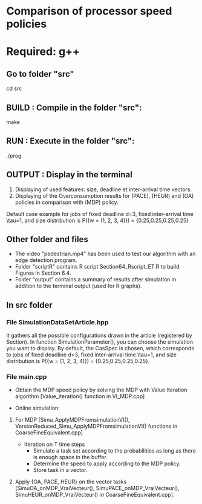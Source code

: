 # Comparison of processor speed policies 

# Required: g++

## Go to folder "src"
cd src

## BUILD  : Compile in the folder "src":
make

## RUN    : Execute in the folder "src":
./prog

## OUTPUT : Display in the terminal 
1) Displaying of used features: size, deadline et inter-arrival time vectors.
2) Displaying of the Overconsumption results for (PACE), (HEUR) and (OA) policies in comparison with (MDP) policy.

Default case example for jobs of fixed deadline d=3, fixed inter-arrival time \tau=1, and size distribution is P({w = (1, 2, 3, 4)}) = {0.25,0.25,0.25,0.25}

## Other folder and files
- The video "pedestrian.mp4" has been used to test our algorithm with an edge detection program.
- Folder "scriptR" contains R script Section64_Rscript_ET.R to build Figures in Section 6.4.
- Folder "output" contains a summary of results after simulation in addition to the terminal output (used for R graphs).

## In src folder


### File SimulationDataSetArticle.hpp 
It gathers all the possible configurations drawn in the article (registered by Section). In function SimulationParameter(), you can choose the simulation you want to display. By default, the CasSpec is chosen, which corresponds to jobs of fixed deadline d=3, fixed inter-arrival time \tau=1, and size distribution is P({w = (1, 2, 3, 4)}) = {0.25,0.25,0.25,0.25}. 

### File main.cpp
- Obtain the MDP speed policy by solving the MDP with Value Iteration algorithm [Value_iteration() function in VI_MDP.cpp]

- Online simulation:
1. For MDP [Simu_ApplyMDPFromsimulationVI(), VersionReduced_Simu_ApplyMDPFromsimulationVI() functions in CoarseFineEquivalent.cpp]
    - Iteration on T time steps
        - Simulate a task set according to the probabilities as long as there is enough space in the buffer.
        - Determine the speed to apply according to the MDP policy.
        - Store task in a vector. 
        
2. Apply {OA, PACE, HEUR} on the vector tasks [SimuOA_onMDP_VraiVecteur(), SimuPACE_onMDP_VraiVecteur(), SimuHEUR_onMDP_VraiVecteur() in CoarseFineEquivalent.cpp].
